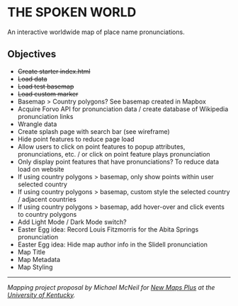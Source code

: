 # THE SPOKEN WORLD
An interactive worldwide map of place name pronunciations.

## Objectives

* ~~Create starter index.html~~
* ~~Load data~~
* ~~Load test basemap~~
* ~~Load custom marker~~
* Basemap > Country polygons? See basemap created in Mapbox
* Acquire Forvo API for pronunciation data / create database of Wikipedia pronunciation links
* Wrangle data
* Create splash page with search bar (see wireframe)
* Hide point features to reduce page load
* Allow users to click on point features to popup attributes, pronunciations, etc. / or click on point feature plays pronunciation
* Only display point features that have pronunciations? To reduce data load on website
* If using country polygons > basemap, only show points within user selected country
* If using country polygons > basemap, custom style the selected country / adjacent countries
* If using country polygons > basemap, add hover-over and click events to country polygons
* Add Light Mode / Dark Mode switch?
* Easter Egg idea: Record Louis Fitzmorris for the Abita Springs pronunciation
* Easter Egg idea: Hide map author info in the Slidell pronunciation 
* Map Title
* Map Metadata
* Map Styling

---
*Mapping project proposal by Michael McNeil for [New Maps Plus](https://newmapsplus.as.uky.edu/) at the [University of Kentucky](http://www.uky.edu/UKHome/).*
